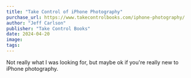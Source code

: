 ```yaml
---
title: "Take Control of iPhone Photography"
purchase_url: https://www.takecontrolbooks.com/iphone-photography/
author: "Jeff Carlson"
publisher: "Take Control Books"
date: 2024-04-20
image: 
tags:
---
```


Not really what I was looking for, but maybe ok if you're really new to iPhone photography.
